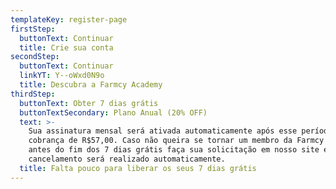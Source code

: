 ```yaml
---
templateKey: register-page
firstStep:
  buttonText: Continuar
  title: Crie sua conta
secondStep:
  buttonText: Continuar
  linkYT: Y--oWxd0N9o
  title: Descubra a Farmcy Academy
thirdStep:
  buttonText: Obter 7 dias grátis
  buttonTextSecondary: Plano Anual (20% OFF)
  text: >-
    Sua assinatura mensal será ativada automaticamente após esse período com a
    cobrança de R$57,00. Caso não queira se tornar um membro da Farmcy Academy,
    antes do fim dos 7 dias grátis faça sua solicitação em nosso site e seu
    cancelamento será realizado automaticamente.
  title: Falta pouco para liberar os seus 7 dias grátis
---
```


